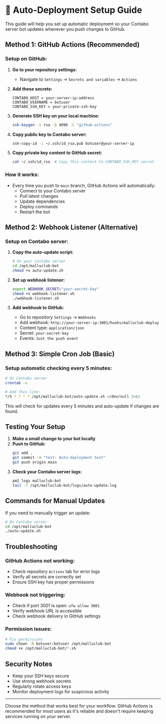 # 🔄 Auto-Deployment Setup Guide

This guide will help you set up automatic deployment so your Contabo server bot updates whenever you push changes to GitHub.

## Method 1: GitHub Actions (Recommended)

### Setup on GitHub:

1. **Go to your repository settings:**
   - Navigate to `Settings` → `Secrets and variables` → `Actions`

2. **Add these secrets:**
   ```
   CONTABO_HOST = your-server-ip-address
   CONTABO_USERNAME = botuser
   CONTABO_SSH_KEY = your-private-ssh-key
   ```

3. **Generate SSH key on your local machine:**
   ```bash
   ssh-keygen -t rsa -b 4096 -C "github-actions"
   ```

4. **Copy public key to Contabo server:**
   ```bash
   ssh-copy-id -i ~/.ssh/id_rsa.pub botuser@your-server-ip
   ```

5. **Copy private key content to GitHub secret:**
   ```bash
   cat ~/.ssh/id_rsa  # Copy this content to CONTABO_SSH_KEY secret
   ```

### How it works:
- Every time you push to `main` branch, GitHub Actions will automatically:
  - Connect to your Contabo server
  - Pull latest changes
  - Update dependencies
  - Deploy commands
  - Restart the bot

## Method 2: Webhook Listener (Alternative)

### Setup on Contabo server:

1. **Copy the auto-update script:**
   ```bash
   # On your Contabo server
   cd /opt/malluclub-bot
   chmod +x auto-update.sh
   ```

2. **Set up webhook listener:**
   ```bash
   export WEBHOOK_SECRET="your-secret-key"
   chmod +x webhook-listener.sh
   ./webhook-listener.sh
   ```

3. **Add webhook to GitHub:**
   - Go to repository `Settings` → `Webhooks`
   - Add webhook: `http://your-server-ip:3001/hooks/malluclub-deploy`
   - Content type: `application/json`
   - Secret: `your-secret-key`
   - Events: `Just the push event`

## Method 3: Simple Cron Job (Basic)

### Setup automatic checking every 5 minutes:

```bash
# On Contabo server
crontab -e

# Add this line:
*/5 * * * * /opt/malluclub-bot/auto-update.sh >/dev/null 2>&1
```

This will check for updates every 5 minutes and auto-update if changes are found.

## Testing Your Setup

1. **Make a small change to your bot locally**
2. **Push to GitHub:**
   ```bash
   git add .
   git commit -m "test: Auto-deployment test"
   git push origin main
   ```
3. **Check your Contabo server logs:**
   ```bash
   pm2 logs malluclub-bot
   tail -f /opt/malluclub-bot/logs/auto-update.log
   ```

## Commands for Manual Updates

If you need to manually trigger an update:

```bash
# On Contabo server
cd /opt/malluclub-bot
./auto-update.sh
```

## Troubleshooting

### GitHub Actions not working:
- Check repository `Actions` tab for error logs
- Verify all secrets are correctly set
- Ensure SSH key has proper permissions

### Webhook not triggering:
- Check if port 3001 is open: `ufw allow 3001`
- Verify webhook URL is accessible
- Check webhook delivery in GitHub settings

### Permission issues:
```bash
# Fix permissions
sudo chown -R botuser:botuser /opt/malluclub-bot
chmod +x /opt/malluclub-bot/*.sh
```

## Security Notes

- Keep your SSH keys secure
- Use strong webhook secrets
- Regularly rotate access keys
- Monitor deployment logs for suspicious activity

---

Choose the method that works best for your workflow. GitHub Actions is recommended for most users as it's reliable and doesn't require keeping services running on your server.

